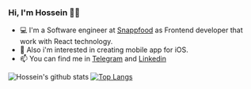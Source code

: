 ### Hi, I'm Hossein 👋🏻
- 💻  I'm a Software engineer at [Snappfood](https://snappfood.ir) as Frontend developer that work with React technology.
- 📱 Also i'm interested in creating mobile app for iOS.
- 📫 You can find me in [Telegram](https://t.me/mariorover) and [Linkedin](www.linkedin.com/in/mariorover)

![Hossein's github stats](https://github-readme-stats.vercel.app/api?username=mariorover&show_icons=true&theme=tokyonight&show_icons=true&count_private=true) [![Top Langs](https://github-readme-stats.vercel.app/api/top-langs/?username=mariorover&layout=compact&theme=tokyonight)](https://github.com/anuraghazra/github-readme-stats)
